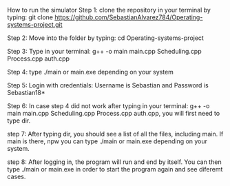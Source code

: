 How to run the simulator
Step 1: clone the repository in your terminal by typing: git clone https://github.com/SebastianAlvarez784/Operating-systems-project.git

Step 2: Move into the folder by typing: cd Operating-systems-project

Step 3:  Type in your  terminal: g++ -o main main.cpp Scheduling.cpp Process.cpp auth.cpp

Step 4: type ./main or main.exe depending on your system

Step 5: Login with credentials: Username is Sebastian and Password is Sebastian18*

Step 6: In case step 4 did not work after typing   in your  terminal: g++ -o main main.cpp Scheduling.cpp Process.cpp auth.cpp, you will first need to type dir.

step 7: After typing dir, you should see a list of all the files, including main. If main is there, npw you can type ./main or main.exe depending on your system.

step 8: After logging in, the program will run and end by itself. You can then type ./main or main.exe in order to start the program again and see diferemt cases.
